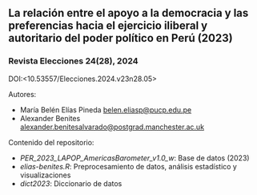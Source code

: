 ## La relación entre el apoyo a la democracia y las preferencias hacia el ejercicio iliberal y autoritario del poder político en Perú (2023)
### Revista Elecciones 24(28), 2024

DOI:<10.53557/Elecciones.2024.v23n28.05>

Autores:
+ María Belén Elías Pineda <belen.eliasp@pucp.edu.pe>
+ Alexander Benites <alexander.benitesalvarado@postgrad.manchester.ac.uk>

Contenido del repositorio:

+ _PER_2023_LAPOP_AmericasBarometer_v1.0_w_: Base de datos (2023)
+ _elias-benites.R_: Preprocesamiento de datos, análisis estadístico y visualizaciones
+ _dict2023_: Diccionario de datos
